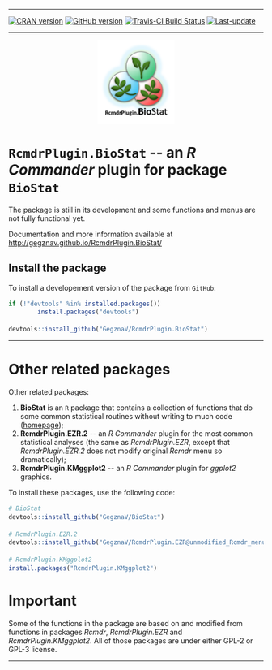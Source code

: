 
<!-- README.md is generated from README.Rmd. Please edit that file -->

------------------------------------------------------------------------

[![CRAN version](http://www.r-pkg.org/badges/version/RcmdrPlugin.BioStat)](https://cran.rstudio.com/web/packages/RcmdrPlugin.BioStat/index.html) [![GitHub version](https://img.shields.io/badge/GitHub-v0.0.3.9004-brightgreen.svg)](https://github.com/GegznaV/RcmdrPlugin.BioStat) [![Travis-CI Build Status](https://travis-ci.org/GegznaV/RcmdrPlugin.BioStat.png?branch=master)](https://travis-ci.org/GegznaV/RcmdrPlugin.BioStat) [![Last-update](https://img.shields.io/badge/last%20update-2017--11--22-yellowgreen.svg)](/commits/master)

------------------------------------------------------------------------

<img src="https://raw.githubusercontent.com/GegznaV/RcmdrPlugin.BioStat/master/docs/logo.png" width="30%" height="30%" style="display: block; margin: auto;" />

`RcmdrPlugin.BioStat` -- an *R Commander* plugin for package `BioStat`
======================================================================

The package is still in its development and some functions and menus are not fully functional yet.

Documentation and more information available at <http://gegznav.github.io/RcmdrPlugin.BioStat/>

Install the package
-------------------

To install a developement version of the package from `GitHub`:

``` r
if (!"devtools" %in% installed.packages())
        install.packages("devtools")

devtools::install_github("GegznaV/RcmdrPlugin.BioStat")
```

------------------------------------------------------------------------

Other related packages
======================

Other related packages:

1.  **BioStat** is an `R` package that contains a collection of functions that do some common statistical routines without writing to much code ([homepage](https://gegznav.github.io/BioStat/));
2.  **RcmdrPlugin.EZR.2** -- an *R Commander* plugin for the most common statistical analyses (the same as *RcmdrPlugin.EZR*, except that *RcmdrPlugin.EZR.2* does not modify original *Rcmdr* menu so dramatically);
3.  **RcmdrPlugin.KMggplot2** -- an *R Commander* plugin for *ggplot2* graphics.

To install these packages, use the following code:

``` r
# BioStat
devtools::install_github("GegznaV/BioStat")

# RcmdrPlugin.EZR.2
devtools::install_github("GegznaV/RcmdrPlugin.EZR@unmodified_Rcmdr_menu")

# RcmdrPlugin.KMggplot2
install.packages("RcmdrPlugin.KMggplot2")
```

Important
=========

Some of the functions in the package are based on and modified from functions in packages *Rcmdr*, *RcmdrPlugin.EZR* and *RcmdrPlugin.KMggplot2*. All of those packages are under either GPL-2 or GPL-3 license.

------------------------------------------------------------------------

<!-- [![Travis-CI Build Status]
(https://travis-ci.org/GegznaV/RcmdrPlugin.BioStat.png?branch=master)]
(https://travis-ci.org/GegznaV/RcmdrPlugin.BioStat) -->
<!-- [![codecov.io]
(https://codecov.io/github/GegznaV/RcmdrPlugin.BioStat/coverage.svg?branch=master)]
(https://codecov.io/github/GegznaV/RcmdrPlugin.BioStat?branch=master) -->
<!-- * * * -->
<!--  <p align="right"> </p>     -->
